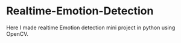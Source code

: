 # Realtime-Emotion-Detection
Here I made realtime Emotion detection mini project in python using OpenCV.
